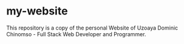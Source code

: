 # my-website
This repository is a copy of the personal Website of Uzoaya Dominic Chinomso - Full Stack Web Developer and Programmer.
